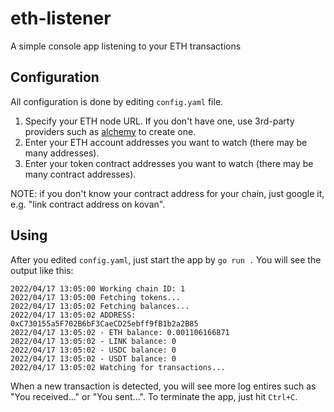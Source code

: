 # eth-listener
A simple console app listening to your ETH transactions

## Configuration
All configuration is done by editing `config.yaml` file.
1. Specify your ETH node URL. If you don't have one, use 3rd-party providers such as [alchemy](https://alchemy.com/?r=62491cd8ac883927) to create one.
2. Enter your ETH account addresses you want to watch (there may be many addresses).
3. Enter your token contract addresses you want to watch (there may be many contract addresses).

NOTE: if you don't know your contract address for your chain, just google it, e.g. "link contract address on kovan".

## Using
After you edited `config.yaml`, just start the app by `go run .`
You will see the output like this:
```
2022/04/17 13:05:00 Working chain ID: 1
2022/04/17 13:05:00 Fetching tokens...
2022/04/17 13:05:02 Fetching balances...
2022/04/17 13:05:02 ADDRESS: 0xC730155a5F702B6bF3CaeCD25ebff9fB1b2a2B85
2022/04/17 13:05:02 - ETH balance: 0.001106166871
2022/04/17 13:05:02 - LINK balance: 0
2022/04/17 13:05:02 - USDC balance: 0
2022/04/17 13:05:02 - USDT balance: 0
2022/04/17 13:05:02 Watching for transactions...
```
When a new transaction is detected, you will see more log entires such as "You received..." or "You sent...".
To terminate the app, just hit `Ctrl+C`.
